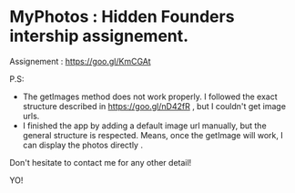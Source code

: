 # MyPhotos : Hidden Founders intership assignement.
Assignement : https://goo.gl/KmCGAt

P.S: 
 - The getImages method  does not work properly. 
   I followed the exact structure described in https://goo.gl/nD42fR , but I couldn't get image urls.
 - I finished the app by adding a default image url manually, but the general structure is respected. Means, once the getImage will work, I
   can display the photos directly . 
   
Don't hesitate to contact me for any other detail! 


YO!
